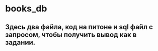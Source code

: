 # books_db
## Здесь два файла, код на питоне и sql файл с запросом, чтобы получить вывод как в задании.
